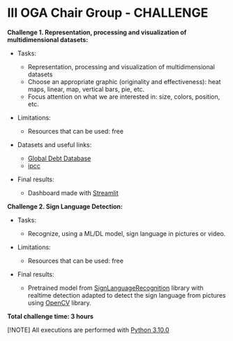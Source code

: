 # III OGA Chair Group - CHALLENGE

**Challenge 1. Representation, processing and visualization of multidimensional datasets:**
- Tasks:
    - Representation, processing and visualization of multidimensional datasets
    - Choose an appropriate graphic (originality and effectiveness): heat maps, linear, map, vertical bars, pie, etc.
    - Focus attention on what we are interested in: size, colors, position, etc.
- Limitations:
    - Resources that can be used: free
- Datasets and useful links:
    - [Global Debt Database](https://www.imf.org/external/datamapper/datasets/GDD)
    - [ipcc](https://www.ipcc.ch/languages-2/spanish/)

- Final results:
    - Dashboard made with [Streamlit](https://streamlit.io/)

**Challenge 2. Sign Language Detection:**
- Tasks:
    - Recognize, using a ML/DL model, sign language in pictures or video.
- Limitations:
    - Resources that can be used: free

- Final results:
    - Pretrained model from [SignLanguageRecognition](https://pypi.org/project/SignLanguageRecognition/) library with realtime detection adapted to detect the sign language from pictures using [OpenCV](https://pypi.org/project/opencv-python/) library.

**Total challenge time: 3 hours**

[!NOTE]
All executions are performed with [Python 3.10.0](https://www.python.org/downloads/release/python-3100/)